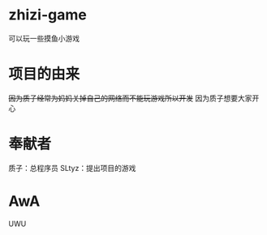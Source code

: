 # zhizi-game
可以玩一些摸鱼小游戏
# 项目的由来
~~因为质子经常为妈妈关掉自己的网络而不能玩游戏所以开发~~
因为质子想要大家开心
# 奉献者
质子：总程序员
SLtyz：提出项目的游戏
# AwA
UWU
